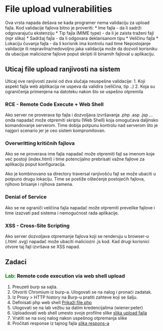 # File upload vulnerabilities

Ova vrsta napada dešava se kada programer nema validaciju za upload fajla. Kod validacije fajlova bitno je proveriti:
    * Ime fajla - da li sadrži odgovarajuću ekstenziju
    * Tip fajla (MIME type) - da li je zaista traženi fajl (npr slika)
    * Sadržaj fajla - da li odgovara deklarisanom tipu
    * Veličinu fajla 
    * Lokaciju čuvanja fajla - da li korisnik ima kontrolu nad time
Nepostojanje validacije ili nepravilna/nedovoljno jaka validacija može da dozvoli korisniku da ubacijue maliciozne fajlove poput skripti ili binarnih fajloval u aplikaciju. 

## Uticaj file upload ranjivosti na sistem
Uticaj ove ranjivosti zavisi od dva slučaja neuspešne validacije:
    1. Koji aspekt fajla web alplikacija ne uspeva da validira (veličina, tip ..)
    2. Koja su ograničenja primenjena na datoteku nakon što se uspešno otpremila

### RCE - Remote Code Execute + Web Shell
Ako server ne proverava tip fajla i dozvoljava izvršavanja .php .asp .jsp ... onda napadač može otpremiti skriptu (Web Shell) koja omogućava daljinsko komandovanje serverom. Time dobija potpunu kontrolu nad serverom što je najgori scenario jer je ceo sistem kompromitovan.

### Overwritting kritičnih fajlova
Ako se ne proverava ime fajla napadač može otpremiti fajl sa imenom koje već postoji (index.html) i time potencijalno prebrisati važne fajlove za aplikaciju poput konfiguracija. 

Ako je kombinovano sa directory traversal ranjivošću fajl se može ubaciti u potpuno drugu lokaciju. Time se postiže oštećenje postojećih fajlova, njihovo brisanje i njihova zamena.

### Denial of Service 
Ako se ne ograniči veličina fajla napadač može otpremiti prevelike fajlove i time izazvati pad sistema i nemogućnost rada aplikacije. 

### XSS - Cross-Site Scripting
Ako server dozvoljava otpremanje fajlova koji se renderuju u browser-u (.html .svg) napadač može ubaciti maliciozni .js kod. Kad drugi korisnici otvore taj fajl izvršava se XSS napad. 

## Zadaci 
### <span style="color:green">Lab:</span> Remote code execution via web shell upload
1. Preuzeti burp sa sajta.
2. Otvoriti Chromium iz burp-a. Ulogovati se na nalog i pronaći zadatak.
3. Iz Proxy > HTTP history na Burp-u pratiti zahteve koji se šalju.
4. Definisati php web shell [Prikaži file.php](./file.php)
5. Ulogovati se na lab vežbu sa datim kredencijalima (wiener:peter)
6. Uploadovati web shell umesto svoje profilne slike [slika upload fajla](./sc/upload.png)
7. Vratiti se na svoj nalog nakon uspešnog otpremanja slike
8. Pročitati response iz tajnog fajla [slika respons-a](./sc/upload.png)
